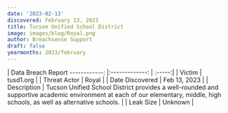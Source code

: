 ```yaml
---
date: '2023-02-13'
discovered: February 13, 2023
title: Tucson Unified School District
image: images/blog/Royal.png
author: Breachsense Support
draft: false
yearmonths: 2023/february
---
```



| Data Breach Report
------------:     |:-------------:    | :-----:|
| Victim      | tusd1.org      | 
| Threat Actor      | Royal      | 
| Date Discovered      | Feb 13, 2023      | 
| Description      | Tucson Unified School District provides a well-rounded and supportive academic environment at each of our elementary, middle, high schools, as well as alternative schools.      | 
| Leak Size      | Unknown      | 

